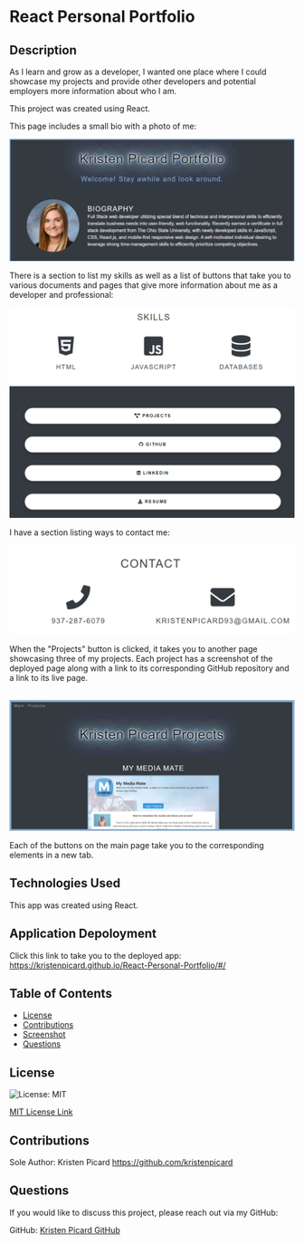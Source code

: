# React Personal Portfolio

## Description

As I learn and grow as a developer, I wanted one place where I could showcase my projects and provide other developers and potential employers more information about who I am.

This project was created using React.

This page includes a small bio with a photo of me:
<br>

![1](screenshots/1.png)

There is a section to list my skills as well as a list of buttons that take you to various documents and pages that give more information about me as a developer and professional:
<br>

![2](screenshots/2.png)

I have a section listing ways to contact me:
<br>

![3](screenshots/3.png)

When the "Projects" button is clicked, it takes you to another page showcasing three of my projects. Each project has a screenshot of the deployed page along with a link to its corresponding GitHub repository and a link to its live page.  
<br>

![4](screenshots/4.png)

Each of the buttons on the main page take you to the corresponding elements in a new tab. 

## Technologies Used

This app was created using React.

## Application Depoloyment

Click this link to take you to the deployed app: https://kristenpicard.github.io/React-Personal-Portfolio/#/

## Table of Contents

- [License](#license)
- [Contributions](#contributions)
- [Screenshot](#screenshot)
- [Questions](#questions)

## License

![License: MIT](https://img.shields.io/badge/License-MIT-yellow.svg)

[MIT License Link](https://spdx.org/licenses/MIT.html)

## Contributions

Sole Author: Kristen Picard
https://github.com/kristenpicard


## Questions

If you would like to discuss this project, please reach out via my GitHub:

GitHub: [Kristen Picard GitHub](https://github.com/kristenpicard)
